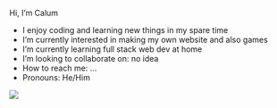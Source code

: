 <!--<p align="center"><a href="https://CalumN1.github.io"><img width="80%" alt="Hello, I'm Calum" src="" /></a></p>--->

Hi, I’m Calum <br>
- I enjoy coding and learning new things in my spare time
- I’m currently interested in making my own website and also games <br>
- I’m currently learning full stack web dev at home <br>
- I’m looking to collaborate on: no idea <br>
- How to reach me: ... <br>
- Pronouns: He/Him <br>

<img src="https://github-readme-stats.vercel.app/api/top-langs/?username=CalumN1"/>

<!-- Fun fact: ... <br>



CalumN1/CalumN1 is a ✨ special ✨ repository because its `README.md` (this file) appears on your GitHub profile.
You can click the Preview link to take a look at your changes.
--->
